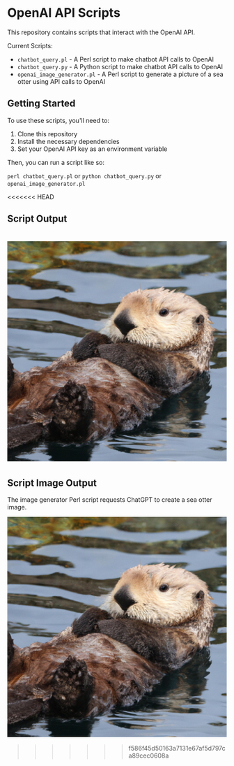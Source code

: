# OpenAI API Scripts

This repository contains scripts that interact with the OpenAI API.

Current Scripts:

- `chatbot_query.pl` - A Perl script to make chatbot API calls to OpenAI
- `chatbot_query.py` - A Python script to make chatbot API calls to OpenAI
- `openai_image_generator.pl` - A Perl script to generate a picture of a sea otter
                                using API calls to OpenAI

## Getting Started

To use these scripts, you'll need to:

1. Clone this repository
2. Install the necessary dependencies
3. Set your OpenAI API key as an environment variable

Then, you can run a script like so:

`perl chatbot_query.pl` or `python chatbot_query.py` or `openai_image_generator.pl`

<<<<<<< HEAD
## Script Output

![Sea Otter](./sea_otter.png)
=======
## Script Image Output

The image generator Perl script requests ChatGPT to create a sea otter image.

![Sea Otter](./sea_otter.png)

>>>>>>> f586f45d50163a7131e67af5d797ca89cec0608a

